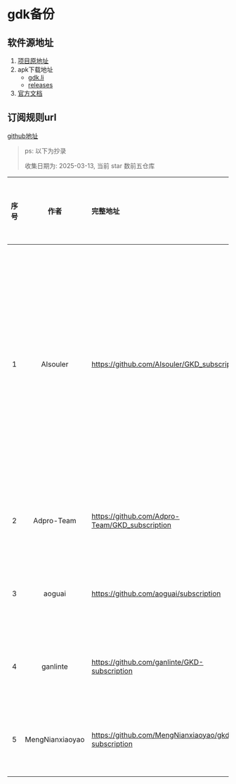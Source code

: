 # gdk备份

## 软件源地址

1. [项目原地址](https://github.com/gkd-kit/gkd)
2. apk下载地址
   - [gdk.li](https://gkd.li/guide/)
   - [releases](https://github.com/gkd-kit/gkd/releases)
3. [官方文档](https://gkd.li/guide/)

## 订阅规则url

[github地址](https://github.com/topics/gkd-subscription)

> ps: 以下为抄录
>
> 收集日期为: 2025-03-13, 当前 star 数前五仓库

| 序号 |      作者       | 完整地址                                            | 订阅规则链接                                                 | 描述                                                         |          规则详细链接           |
| :--: | :-------------: | :-------------------------------------------------- | :----------------------------------------------------------- | :----------------------------------------------------------- | :-----------------------------: |
|  1   |    AIsouler     | https://github.com/AIsouler/GKD_subscription        | 1. https://registry.npmmirror.com/@aisouler/gkd_subscription/latest/files/dist/AIsouler_gkd.json5<br />2. https://raw.githubusercontent.com/AIsouler/GKD_subscription/main/dist/AIsouler_gkd.json5 | 链接1为大陆用户推荐, 链接2为github源<br />全局规则 3(1.开屏广告 2.更新提示 3.青少年模式) <br />应用 796<br />应用规则 1855 | [规则文档](./1_订阅规则说明.md) |
|  2   |   Adpro-Team    | https://github.com/Adpro-Team/GKD_subscription      | https://registry.npmmirror.com/@adpro/gkd_subscription/latest/files/dist/Adpro_gkd.json5 | 全局规则 3<br />应用 678<br />应用规则 1561                  | [规则文档](./2_订阅规则说明.md) |
|  3   |     aoguai      | https://github.com/aoguai/subscription              | https://registry.npmmirror.com/@aoguai/subscription/latest/files/dist/aoguai_gkd.json5 | 全局规则 9<br />应用 71<br />应用规则 266                    | [规则文档](./3_订阅规则说明.md) |
|  4   |    ganlinte     | https://github.com/ganlinte/GKD-subscription        | https://registry.npmmirror.com/@ganlinte/gkd-subscription/latest/files/dist/ganlin_gkd.json5 | 全局规则 2<br />应用 615<br />应用规则 1393                  | [规则文档](./4_订阅规则说明.md) |
|  5   | MengNianxiaoyao | https://github.com/MengNianxiaoyao/gkd-subscription | https://registry.npmmirror.com/gkd-subscription/latest/files | 全局规则 7<br />应用 764<br />应用规则 1783                  | [规则文档](./5_订阅规则说明.md) |